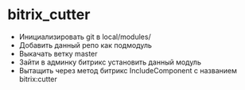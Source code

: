 # bitrix_cutter
- Инициализировать git в local/modules/
- Добавить данный репо как подмодуль
- Выкачать ветку master
- Зайти в админку битрикс установить данный модуль
- Вытащить через метод битрикс IncludeComponent с названием bitrix:cutter
